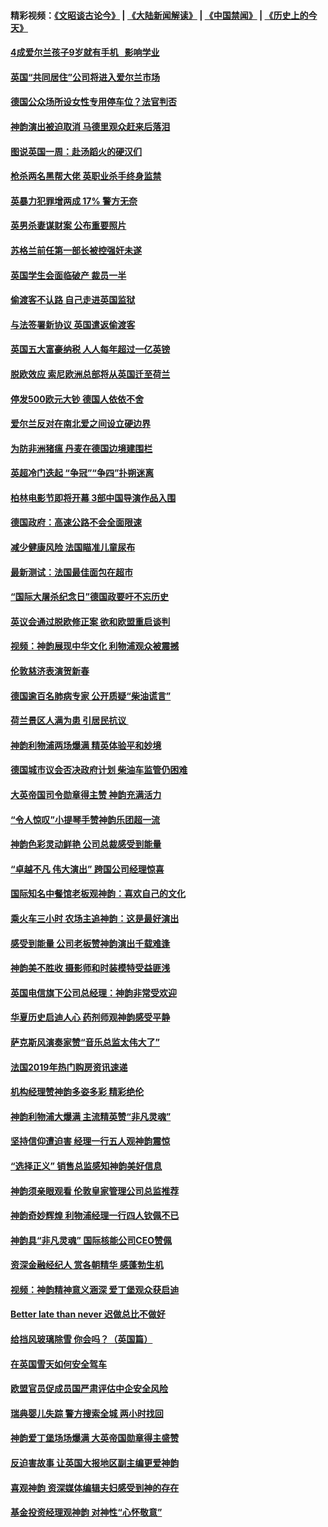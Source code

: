 #### 精彩视频：[《文昭谈古论今》](https://github.com/gfw-breaker/wenzhao) | [《大陆新闻解读》](https://github.com/gfw-breaker/ntdtv-comedy) | [《中国禁闻》](https://github.com/gfw-breaker/ntdtv-news) | [《历史上的今天》](https://github.com/gfw-breaker/today-in-history) 

#### [4成爱尔兰孩子9岁就有手机   影响学业](../pages/nsc974/n11018141.md?t=02021531) 

#### [英国“共同居住”公司将进入爱尔兰市场](../pages/nsc974/n11018074.md?t=02021531) 

#### [德国公众场所设女性专用停车位？法官判否](../pages/nsc974/n11018033.md?t=02021531) 

#### [神韵演出被迫取消 马德里观众赶来后落泪](../pages/nsc974/n11016854.md?t=02021531) 

#### [图说英国一周：赴汤蹈火的硬汉们](../pages/nsc974/n11016810.md?t=02021531) 

#### [枪杀两名黑帮大佬 英职业杀手终身监禁](../pages/nsc974/n11016799.md?t=02021531) 

#### [英暴力犯罪增两成 17% 警方无奈](../pages/nsc974/n11016787.md?t=02021531) 

#### [英男杀妻谋财案 公布重要照片](../pages/nsc974/n11016778.md?t=02021531) 

#### [苏格兰前任第一部长被控强奸未遂](../pages/nsc974/n11016772.md?t=02021531) 

#### [英国学生会面临破产 裁员一半](../pages/nsc974/n11016766.md?t=02021531) 

#### [偷渡客不认路 自己走进英国监狱](../pages/nsc974/n11016763.md?t=02021531) 

#### [与法签署新协议 英国遣返偷渡客](../pages/nsc974/n11016756.md?t=02021531) 

#### [英国五大富豪纳税 人人每年超过一亿英镑](../pages/nsc974/n11016706.md?t=02021531) 

#### [脱欧效应 索尼欧洲总部将从英国迁至荷兰](../pages/nsc974/n11015209.md?t=02021531) 

#### [停发500欧元大钞 德国人依依不舍](../pages/nsc974/n11015417.md?t=02021531) 

#### [爱尔兰反对在南北爱之间设立硬边界](../pages/nsc974/n11015382.md?t=02021531) 

#### [为防非洲猪瘟 丹麦在德国边境建围栏](../pages/nsc974/n11014368.md?t=02021531) 

#### [英超冷门迭起 “争冠”“争四”扑朔迷离](../pages/nsc974/n11014053.md?t=02021531) 

#### [柏林电影节即将开幕 3部中国导演作品入围](../pages/nsc974/n11013824.md?t=02021531) 

#### [德国政府：高速公路不会全面限速](../pages/nsc974/n11013841.md?t=02021531) 

#### [减少健康风险 法国瞄准儿童尿布](../pages/nsc974/n11012630.md?t=02021531) 

#### [最新测试：法国最佳面包在超市](../pages/nsc974/n11012842.md?t=02021531) 

#### [“国际大屠杀纪念日”德国政要吁不忘历史](../pages/nsc974/n11012513.md?t=02021531) 

#### [英议会通过脱欧修正案 欲和欧盟重启谈判](../pages/nsc974/n11011622.md?t=02021531) 

#### [视频：神韵展现中华文化 利物浦观众被震撼](../pages/nsc974/n11011005.md?t=02021531) 

#### [伦敦慈济表演贺新春](../pages/nsc974/n11011139.md?t=02021531) 

#### [德国逾百名肺病专家 公开质疑“柴油谎言”](../pages/nsc974/n11010325.md?t=02021531) 

#### [荷兰景区人满为患 引居民抗议 ](../pages/nsc974/n11010747.md?t=02021531) 

#### [神韵利物浦两场爆满 精英体验平和妙境](../pages/nsc974/n11010417.md?t=02021531) 

#### [德国城市议会否决政府计划 柴油车监管仍困难](../pages/nsc974/n11010716.md?t=02021531) 

#### [大英帝国司令勋章得主赞 神韵充满活力](../pages/nsc974/n11009434.md?t=02021531) 

#### [“令人惊叹”小提琴手赞神韵乐团超一流](../pages/nsc974/n11009535.md?t=02021531) 

#### [神韵色彩灵动鲜艳 公司总裁感受到能量](../pages/nsc974/n11009391.md?t=02021531) 

#### [“卓越不凡 伟大演出” 跨国公司经理惊喜](../pages/nsc974/n11009359.md?t=02021531) 

#### [国际知名中餐馆老板观神韵：喜欢自己的文化](../pages/nsc974/n11009314.md?t=02021531) 

#### [乘火车三小时 农场主追神韵：这是最好演出](../pages/nsc974/n11009299.md?t=02021531) 

#### [感受到能量 公司老板赞神韵演出千载难逢](../pages/nsc974/n11009226.md?t=02021531) 

#### [神韵美不胜收 摄影师和时装模特受益匪浅](../pages/nsc974/n11009171.md?t=02021531) 

#### [英国电信旗下公司总经理：神韵非常受欢迎](../pages/nsc974/n11008992.md?t=02021531) 

#### [华夏历史启迪人心 药剂师观神韵感受平静](../pages/nsc974/n11007232.md?t=02021531) 

#### [萨克斯风演奏家赞“音乐总监太伟大了”](../pages/nsc974/n11007174.md?t=02021531) 

#### [法国2019年热门购房资讯速递](../pages/nsc974/n10947033.md?t=02021531) 

#### [机构经理赞神韵多姿多彩 精彩绝伦](../pages/nsc974/n11006484.md?t=02021531) 

#### [神韵利物浦大爆满 主流精英赞“非凡灵魂”](../pages/nsc974/n11006697.md?t=02021531) 

#### [坚持信仰遭迫害 经理一行五人观神韵震惊](../pages/nsc974/n11006523.md?t=02021531) 

#### [“选择正义” 销售总监感知神韵美好信息](../pages/nsc974/n11006437.md?t=02021531) 

#### [神韵须亲眼观看 伦敦皇家管理公司总监推荐](../pages/nsc974/n11006402.md?t=02021531) 

#### [神韵奇妙辉煌 利物浦经理一行四人钦佩不已](../pages/nsc974/n11006397.md?t=02021531) 

#### [神韵具“非凡灵魂” 国际核能公司CEO赞佩](../pages/nsc974/n11006353.md?t=02021531) 

#### [资深金融经纪人 赏各朝精华 感蓬勃生机](../pages/nsc974/n11006347.md?t=02021531) 

#### [视频：神韵精神意义涵深 爱丁堡观众获启迪](../pages/nsc974/n11004622.md?t=02021531) 

#### [Better late than never 迟做总比不做好](../pages/nsc974/n11004768.md?t=02021531) 

#### [给挡风玻璃除雪 你会吗？（英国篇）](../pages/nsc974/n11004765.md?t=02021531) 

#### [在英国雪天如何安全驾车](../pages/nsc974/n11004758.md?t=02021531) 

#### [欧盟官员促成员国严肃评估中企安全风险](../pages/nsc974/n11004719.md?t=02021531) 

#### [瑞典婴儿失踪 警方搜索全城 两小时找回](../pages/nsc974/n11004065.md?t=02021531) 

#### [神韵爱丁堡场场爆满 大英帝国勋章得主盛赞](../pages/nsc974/n11003114.md?t=02021531) 

#### [反迫害故事 让英国大报地区副主编更爱神韵](../pages/nsc974/n11003184.md?t=02021531) 

#### [喜观神韵 资深媒体编辑夫妇感受到神的存在](../pages/nsc974/n11003116.md?t=02021531) 

#### [基金投资经理观神韵 对神性“心怀敬意”](../pages/nsc974/n11003069.md?t=02021531) 

